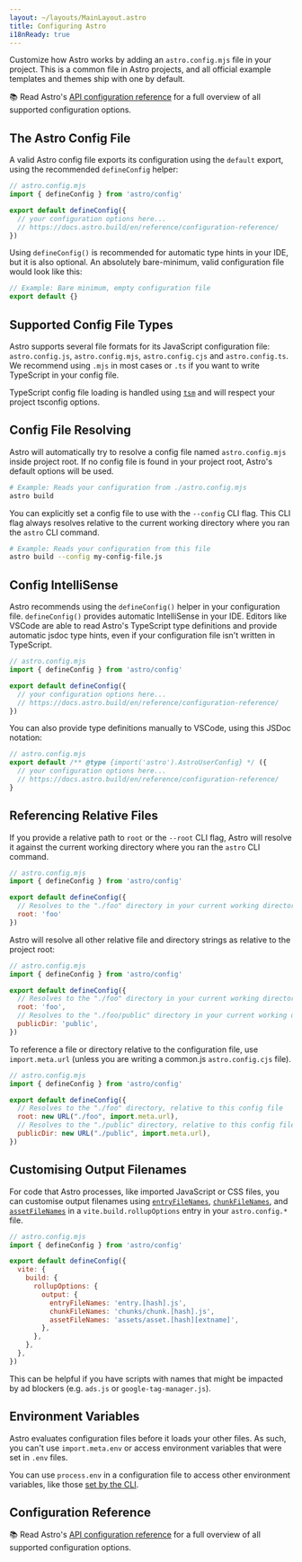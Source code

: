 ```yaml
---
layout: ~/layouts/MainLayout.astro
title: Configuring Astro
i18nReady: true
---
```


Customize how Astro works by adding an `astro.config.mjs` file in your project. This is a common file in Astro projects, and all official example templates and themes ship with one by default.

📚 Read Astro's [API configuration reference](/en/reference/configuration-reference/) for a full overview of all supported configuration options.
## The Astro Config File

A valid Astro config file exports its configuration using the `default` export, using the recommended `defineConfig` helper:

```js
// astro.config.mjs
import { defineConfig } from 'astro/config'

export default defineConfig({
  // your configuration options here...
  // https://docs.astro.build/en/reference/configuration-reference/
})
```

Using `defineConfig()` is recommended for automatic type hints in your IDE, but it is also optional. An absolutely bare-minimum, valid configuration file would look like this:

```js title="astro.config.mjs"
// Example: Bare minimum, empty configuration file
export default {}
```

## Supported Config File Types

Astro supports several file formats for its JavaScript configuration file: `astro.config.js`, `astro.config.mjs`, `astro.config.cjs` and `astro.config.ts`. We recommend using `.mjs` in most cases or `.ts` if you want to write TypeScript in your config file.

TypeScript config file loading is handled using [`tsm`](https://github.com/lukeed/tsm) and will respect your project tsconfig options.
## Config File Resolving

Astro will automatically try to resolve a config file named `astro.config.mjs` inside project root. If no config file is found in your project root, Astro's default options will be used.

```bash
# Example: Reads your configuration from ./astro.config.mjs
astro build
```

You can explicitly set a config file to use with the `--config` CLI flag. This CLI flag always resolves relative to the current working directory where you ran the `astro` CLI command.

```bash
# Example: Reads your configuration from this file
astro build --config my-config-file.js
```

## Config IntelliSense

Astro recommends using the `defineConfig()` helper in your configuration file. `defineConfig()` provides automatic IntelliSense in your IDE. Editors like VSCode are able to read Astro's TypeScript type definitions and provide automatic jsdoc type hints, even if your configuration file isn't written in TypeScript.

```js
// astro.config.mjs
import { defineConfig } from 'astro/config'

export default defineConfig({
  // your configuration options here...
  // https://docs.astro.build/en/reference/configuration-reference/
})
```

You can also provide type definitions manually to VSCode, using this JSDoc notation:

```js
// astro.config.mjs
export default /** @type {import('astro').AstroUserConfig} */ ({
  // your configuration options here...
  // https://docs.astro.build/en/reference/configuration-reference/
}
```

## Referencing Relative Files

If you provide a relative path to `root` or the `--root` CLI flag, Astro will resolve it against the current working directory where you ran the `astro` CLI command.

```js
// astro.config.mjs
import { defineConfig } from 'astro/config'

export default defineConfig({
  // Resolves to the "./foo" directory in your current working directory
  root: 'foo'
})
```

Astro will resolve all other relative file and directory strings as relative to the project root:

```js
// astro.config.mjs
import { defineConfig } from 'astro/config'

export default defineConfig({
  // Resolves to the "./foo" directory in your current working directory
  root: 'foo',
  // Resolves to the "./foo/public" directory in your current working directory
  publicDir: 'public',
})
```

To reference a file or directory relative to the configuration file, use `import.meta.url` (unless you are writing a common.js `astro.config.cjs` file).

```js "import.meta.url"
// astro.config.mjs
import { defineConfig } from 'astro/config'

export default defineConfig({
  // Resolves to the "./foo" directory, relative to this config file
  root: new URL("./foo", import.meta.url),
  // Resolves to the "./public" directory, relative to this config file
  publicDir: new URL("./public", import.meta.url),
})
```

## Customising Output Filenames

For code that Astro processes, like imported JavaScript or CSS files, you can customise output filenames using [`entryFileNames`](https://rollupjs.org/guide/en/#outputentryfilenames), [`chunkFileNames`](https://rollupjs.org/guide/en/#outputchunkfilenames), and [`assetFileNames`](https://rollupjs.org/guide/en/#outputassetfilenames) in a `vite.build.rollupOptions` entry in your `astro.config.*` file.

```js ins={9-11}
// astro.config.mjs
import { defineConfig } from 'astro/config'

export default defineConfig({
  vite: {
    build: {
      rollupOptions: {
        output: {
          entryFileNames: 'entry.[hash].js',
          chunkFileNames: 'chunks/chunk.[hash].js',
          assetFileNames: 'assets/asset.[hash][extname]',
        },
      },
    },
  },
})
```

This can be helpful if you have scripts with names that might be impacted by ad blockers (e.g. `ads.js` or `google-tag-manager.js`).

## Environment Variables
Astro evaluates configuration files before it loads your other files. As such, you can't use `import.meta.env` or access environment variables that were set in `.env` files. 

You can use `process.env` in a configuration file to access other environment variables, like those [set by the CLI](/en/guides/environment-variables/#using-the-cli).

## Configuration Reference

📚 Read Astro's [API configuration reference](/en/reference/configuration-reference/) for a full overview of all supported configuration options.

